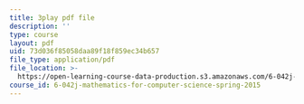 ```yaml
---
title: 3play pdf file
description: ''
type: course
layout: pdf
uid: 73d036f85058daa89f18f859ec34b657
file_type: application/pdf
file_location: >-
  https://open-learning-course-data-production.s3.amazonaws.com/6-042j-mathematics-for-computer-science-spring-2015/73d036f85058daa89f18f859ec34b657_UroprmQHTLc.pdf
course_id: 6-042j-mathematics-for-computer-science-spring-2015
---
```

